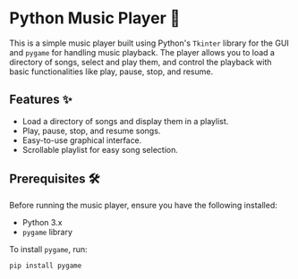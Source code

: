 # Python Music Player 🎵

This is a simple music player built using Python's `Tkinter` library for the GUI and `pygame` for handling music playback. The player allows you to load a directory of songs, select and play them, and control the playback with basic functionalities like play, pause, stop, and resume.

## Features ✨
- Load a directory of songs and display them in a playlist.
- Play, pause, stop, and resume songs.
- Easy-to-use graphical interface.
- Scrollable playlist for easy song selection.

## Prerequisites 🛠️
Before running the music player, ensure you have the following installed:
- Python 3.x
- `pygame` library

To install `pygame`, run:
```bash
pip install pygame



